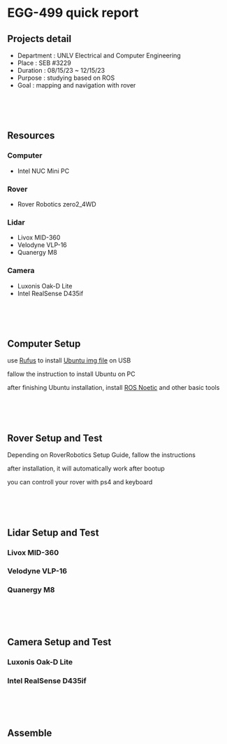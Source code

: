 # EGG-499 quick report
## Projects detail
* Department : UNLV Electrical and Computer Engineering  
* Place : SEB #3229  
* Duration : 08/15/23 ~ 12/15/23  
* Purpose : studying based on ROS  
* Goal : mapping and navigation with rover  

<br/><br/><br/>

## Resources
### Computer
* Intel NUC Mini PC

### Rover
* Rover Robotics zero2_4WD

### Lidar
* Livox MID-360
* Velodyne VLP-16
* Quanergy M8

### Camera
* Luxonis Oak-D Lite 
* Intel RealSense D435if

<br/><br/><br/>

## Computer Setup
use [Rufus](https://rufus.ie/en/) to install [Ubuntu img file](https://releases.ubuntu.com/focal/) on USB  

fallow the instruction to install Ubuntu on PC  

after finishing Ubuntu installation, install [ROS Noetic](http://wiki.ros.org/noetic/Installation/Ubuntu) and other basic tools  

<br/><br/><br/>

## Rover Setup and Test
Depending on RoverRobotics Setup Guide, fallow the instructions  

after installation, it will automatically work after bootup  

you can controll your rover with ps4 and keyboard  

<br/><br/><br/>

## Lidar Setup and Test
### Livox MID-360

### Velodyne VLP-16

### Quanergy M8

<br/><br/><br/>

## Camera Setup and Test
### Luxonis Oak-D Lite

### Intel RealSense D435if

<br/><br/><br/>

## Assemble

<br/><br/><br/>










